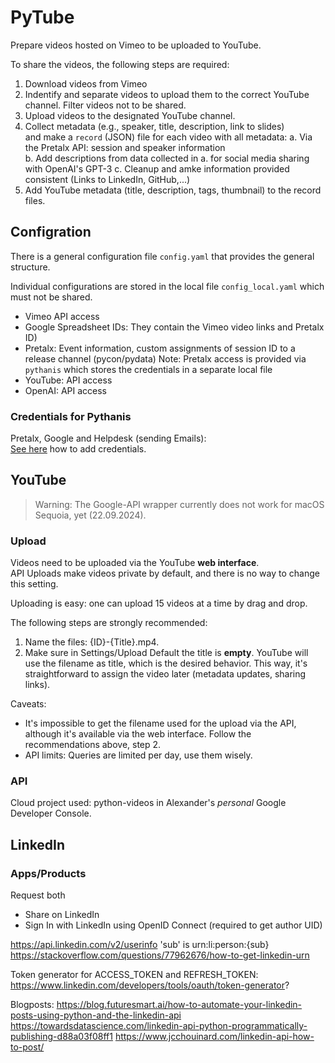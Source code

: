 # PyTube

Prepare videos hosted on Vimeo to be uploaded to YouTube. 

To share the videos, the following steps are required:

1. Download videos from Vimeo
2. Indentify and separate videos to upload them to the correct YouTube channel. Filter videos not to be shared.
3. Upload videos to the designated YouTube channel.
4. Collect metadata (e.g., speaker, title, description, link to slides)  
   and make a `record` (JSON) file for each video with all metadata:
   a. Via the Pretalx API: session and speaker information  
   b. Add descriptions from data collected in a. for social media sharing with OpenAI's GPT-3
   c. Cleanup and amke information provided consistent (Links to LinkedIn, GitHub,...)
5. Add YouTube metadata (title, description, tags, thumbnail) to the record files.

## Configration

There is a general configuration file `config.yaml` that provides the general structure.

Individual configurations are stored in the local file `config_local.yaml` which must not be shared.

- Vimeo API access
- Google Spreadsheet IDs: They contain the Vimeo video links and Pretalx ID)
- Pretalx: Event information, custom assignments of session ID to a release channel (pycon/pydata)
  Note: Pretalx access is provided via `pythanis` which stores the credentials in a separate local file
- YouTube: API access
- OpenAI: API access

### Credentials for Pythanis

Pretalx, Google and Helpdesk (sending Emails):  
[See here](https://florianwilhelm.info/pytanis/latest/usage/installation/#retrieving-the-credentials-and-tokens) 
how to add credentials.

## YouTube

> Warning: The Google-API wrapper currently does not work for macOS Sequoia, yet (22.09.2024).

### Upload

Videos need to be uploaded via the YouTube **web interface**.  
API Uploads make videos private by default, and there is no way to change this setting.

Uploading is easy: one can upload 15 videos at a time by drag and drop.

The following steps are strongly recommended:

1. Name the files: {ID}-{Title}.mp4.
2. Make sure in Settings/Upload Default the title is **empty**.
   YouTube will use the filename as title, which is the desired behavior. 
   This way, it's straightforward to assign the video later (metadata updates, sharing links).

Caveats:

* It's impossible to get the filename used for the upload via the API, although it's available via the web interface. 
  Follow the recommendations above, step 2.
* API limits: Queries are limited per day, use them wisely.

### API

Cloud project used: python-videos in Alexander's *personal* Google Developer Console.

## LinkedIn

### Apps/Products
Request both
- Share on LinkedIn
- Sign In with LinkedIn using OpenID Connect (required to get author UID)

https://api.linkedin.com/v2/userinfo
'sub' is urn:li:person:{sub}
https://stackoverflow.com/questions/77962676/how-to-get-linkedin-urn

Token generator  for ACCESS_TOKEN and REFRESH_TOKEN:
https://www.linkedin.com/developers/tools/oauth/token-generator?

Blogposts:
https://blog.futuresmart.ai/how-to-automate-your-linkedin-posts-using-python-and-the-linkedin-api
https://towardsdatascience.com/linkedin-api-python-programmatically-publishing-d88a03f08ff1
https://www.jcchouinard.com/linkedin-api-how-to-post/

